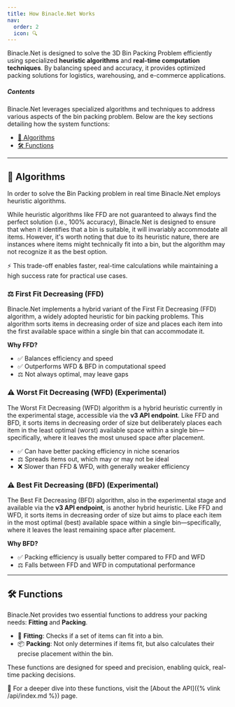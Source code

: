 ```yaml
---
title: How Binacle.Net Works
nav:
  order: 2
  icon: 🔍
---
```


Binacle.Net is designed to solve the 3D Bin Packing Problem efficiently using specialized **heuristic algorithms** and **real-time computation techniques**. By balancing speed and accuracy, it provides optimized packing solutions for logistics, warehousing, and e-commerce applications.

##### Contents
Binacle.Net leverages specialized algorithms and techniques to address various aspects of the bin packing problem. Below are the key sections detailing how the system functions:
- [🧠 Algorithms](#algorithms)
- [🛠️ Functions](#functions)

---

## 🧠 Algorithms
In order to solve the Bin Packing problem in real time Binacle.Net employs heuristic algorithms.

While heuristic algorithms like FFD are not guaranteed to always find the perfect solution (i.e., 100% accuracy), Binacle.Net is designed to ensure that when it identifies that a bin is suitable, it will invariably accommodate all items. However, it's worth noting that due to its heuristic nature, there are instances where items might technically fit into a bin, but the algorithm may not recognize it as the best option.

⚡ This trade-off enables faster, real-time calculations while maintaining a high success rate for practical use cases.

### ⚖️ First Fit Decreasing (FFD)
Binacle.Net implements a hybrid variant of the First Fit Decreasing (FFD) algorithm, a widely adopted heuristic for bin packing problems. This algorithm sorts items in decreasing order of size and places each item into the first available space within a single bin that can accommodate it.

**Why FFD?**
- ✅ Balances efficiency and speed
- ✅ Outperforms WFD & BFD in computational speed
- ⚖️ Not always optimal, may leave gaps

### ⚠️ Worst Fit Decreasing (WFD) (Experimental)
The Worst Fit Decreasing (WFD) algorithm is a hybrid heuristic currently in the experimental stage, accessible via the **v3 API endpoint**. Like FFD and BFD, it sorts items in decreasing order of size but deliberately places each item in the least optimal (worst) available space within a single bin—specifically, where it leaves the most unused space after placement.

- ✅ Can have better packing efficiency in niche scenarios
- ⚖️ Spreads items out, which may or may not be ideal
- ❌ Slower than FFD & WFD, with generally weaker efficiency

### ⚠️ Best Fit Decreasing (BFD) (Experimental)
The Best Fit Decreasing (BFD) algorithm, also in the experimental stage and available via the **v3 API endpoint**, is another hybrid heuristic. Like FFD and WFD, it sorts items in decreasing order of size but aims to place each item in the most optimal (best) available space within a single bin—specifically, where it leaves the least remaining space after placement.

**Why BFD?**
- ✅ Packing efficiency is usually better compared to FFD and WFD
- ⚖️ Falls between FFD and WFD in computational performance

---

## 🛠️ Functions
Binacle.Net provides two essential functions to address your packing needs: **Fitting** and **Packing**.

- 🧩 **Fitting**: Checks if a set of items can fit into a bin.
- 📦 **Packing**: Not only determines if items fit, but also calculates their precise placement within the bin.

These functions are designed for speed and precision, enabling quick, real-time packing decisions.

📌 For a deeper dive into these functions, visit the [About the API]({% vlink /api/index.md %}) page.

